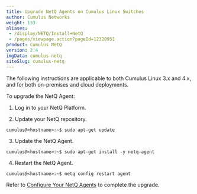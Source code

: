 ```yaml
---
title: Upgrade NetQ Agents on Cumulus Linux Switches
author: Cumulus Networks
weight: 133
aliases:
 - /display/NETQ/Install+NetQ
 - /pages/viewpage.action?pageId=12320951
product: Cumulus NetQ
version: 2.4
imgData: cumulus-netq
siteSlug: cumulus-netq
---
```

The following instructions are applicable to both Cumulus Linux 3.x and 4.x, and for both on-premises and cloud deployments.

To upgrade the NetQ Agent:

1. Log in to your NetQ Platform.

2. Update your NetQ repository.

```
cumulus@<hostname>:~$ sudo apt-get update
```

3. Update the NetQ Agent.

```
cumulus@<hostname>:~$ sudo apt-get install -y netq-agent
```

4. Restart the NetQ Agent.

```
cumulus@<hostname>:~$ netq config restart agent
```

Refer to [Configure Your NetQ Agents](../../Install-NetQ/Install-NetQ-Agents-and-CLI-on-CL/#configure-your-netq-agents/) to complete the upgrade.
